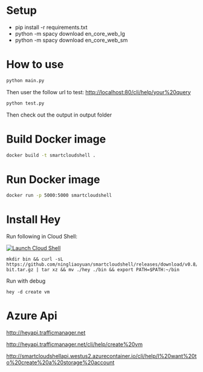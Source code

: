 
# Setup

- pip install -r requirements.txt
- python -m spacy download en_core_web_lg
- python -m spacy download en_core_web_sm

# How to use

```bash
python main.py
```

Then user the follow url to test:
<http://localhost:80/cli/help/your%20query>

```bash
python test.py
```

Then check out the output in output folder

# Build Docker image

```bash
docker build -t smartcloudshell .
```

# Run Docker image

```bash
docker run -p 5000:5000 smartcloudshell
```

# Install Hey
Run following in Cloud Shell:

[![Launch Cloud Shell](https://shell.azure.com/images/launchcloudshell.png "Launch Cloud Shell")](https://shell.azure.com)

```
mkdir bin && curl -sL https://github.com/ningliaoyuan/smartcloudshell/releases/download/v0.8/smartcloudshell_linux_64-bit.tar.gz | tar xz && mv ./hey ./bin && export PATH=$PATH:~/bin
```

Run with debug
```
hey -d create vm
```

# Azure Api

<http://heyapi.trafficmanager.net>

<http://heyapi.trafficmanager.net/cli/help/create%20vm>

<http://smartcloudshellapi.westus2.azurecontainer.io/cli/help/I%20want%20to%20create%20a%20storage%20account>